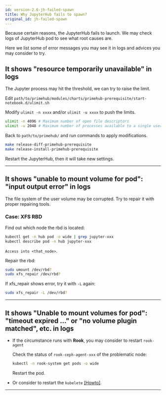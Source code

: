 ```yaml
---
id: version-2.6-jh-failed-spawn
title: Why JupyterHub fails to spawn?
original_id: jh-failed-spawn
---
```


Because certain reasons, the JupyterHub fails to launch. We may check logs of JupyterHub pod to see what root causes are.

Here we list some of error messages you may see it in logs and advices you may consider to try.

## It shows "resource temporarily unavailable" in logs

The Jupyter process may hit the threshold, we can try to raise the limit.

Edit `path/to/primehub/modules/charts/primehub-prerequisite/start-notebook.d/ulimit.sh`

Modify `ulimit -n xxxx` and/or `ulimit -u xxxx` to push the limits.

```bash
ulimit -n 4096 # Maximum number of open file descriptors
ulimit -u 2048 # Maximum number of processes available to a single user
```

Back to `path/to/primehub/` and run commands to apply modifications.

```bash
make release-diff-primehub-prerequisite
make release-install-primehub-prerequisite
```

Restart the JupyterHub, then it will take new settings.

---

## It shows "unable to mount volume for pod": "input output error" in logs

The file system of the user volume may be corrupted. Try to repair it with proper repairing tools.

### Case: XFS RBD

Find out which node the rbd is located:

```bash
kubectl get -n hub pod -o wide | grep jupyter-xxx
kubectl describe pod -n hub jupyter-xxx
```

`Access into <that_node>`.

Repair the rbd:

```bash
sudo umount /dev/rbd?
sudo xfs_repair /dev/rbd?
```

If xfs_repair shows error, try it with `-L` again:
```bash
sudo xfs_repair -L /dev/rbd?
```

---

## It shows "Unable to mount volumes for pod": "timeout expired ..." or "no volume plugin matched", etc. in logs

+ If the circumstance runs with **Rook**, you may consider to restart `rook-agent`

    Check the status of `rook-ceph-agent-xxx` of the problematic node:

    ```bash
    kubectl -n rook-system get pods -o wide
    ```

    Restart the pod.

+ Or consider to restart the `kubelete` [[Howto]](kubelet-restart).

---
